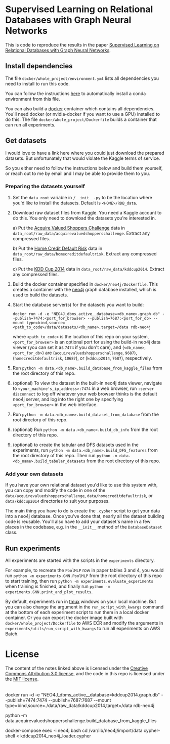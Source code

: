 # Supervised Learning on Relational Databases with Graph Neural Networks

This is code to reproduce the results in the paper [Supervised Learning on Relational Databases with Graph Neural Networks](https://arxiv.org/abs/2002.02046).

## Install dependencies

The file `docker/whole_project/environment.yml` lists all dependencies you need to install to run this code.

You can follow the instructions
 [here](https://docs.conda.io/projects/conda/en/latest/user-guide/tasks/manage-environments.html#creating-an-environment-from-an-environment-yml-file) 
to automatically install a conda environment from this file.

You can also build a [docker](https://docs.docker.com/) container which contains all dependencies.   You'll need docker (or nvidia-docker if you want to use a GPU) installed to do this.
 The file `docker/whole_project/Dockerfile` builds a container that can run all experiments.
   

## Get datasets

I would love to have a link here where you could just download the prepared datasets.  But unfortunately that would violate the Kaggle terms of service.

So you either need to follow the instructions below and build them yourself, or reach out to me by email and I may be able to provide them to you.


### Preparing the datasets yourself

1) Set the `data_root` variable in `/__init__.py` to be the location where you'd like to install the datasets.  Default is `<HOME>/RDB_data`.

2) Download raw dataset files from Kaggle.  You need a Kaggle account to do this.  You only need to download the datasets you're interested in.

    a) Put the [Acquire Valued Shoppers Challenge](https://www.kaggle.com/c/acquire-valued-shoppers-challenge/data) data in `data_root/raw_data/acquirevaluedshopperschallenge`. Extract any compressed files.
    
    b) Put the [Home Credit Default Risk](https://www.kaggle.com/c/home-credit-default-risk/data) data in `data_root/raw_data/homecreditdefaultrisk`. Extract any compressed files.

    c) Put the [KDD Cup 2014](https://www.kaggle.com/c/kdd-cup-2014-predicting-excitement-at-donors-choose/data) data in `data_root/raw_data/kddcup2014`. Extract any compressed files.

3) Build the docker container specified in `docker/neo4j/Dockerfile`.  This creates a container with the [neo4j](https://neo4j.com/) graph database installed, which is used to build the datasets.

4) Start the database server(s) for the datasets you want to build:

   ```docker run -d -e "NEO4J_dbms_active__database=<db_name>.graph.db" --publish=7474:<port_for_browser> --publish=7687:<port_for_db> --mount type=bind,source=<path_to_code>/data/datasets/<db_name>,target=/data rdb-neo4j``` 
  
   where `<path_to_code>` is the location of this repo on your system, `<port_for_browser>` is an optional port for using the build-in neo4j data viewer (you can set it as `7474` if you don't care), and (`<db_name>`, `<port_for_db>`) are (`acquirevaluedshopperschallenge`, `9687`),  (`homecreditdefaultrisk`, `10687`), or (`kddcup2014`, `7687`), respectively.

5) Run `python -m data.<db_name>.build_database_from_kaggle_files` from the root directory of this repo.

6) (optional) To view the dataset in the built-in neo4j data viewer, navigate to `<your_machine's_ip_address>:7474` in a web browser, run `:server disconnect` to log off whatever your web browser thinks is the default neo4j server, and log into the right one by specifying `<port_for_browser>` in the web interface.

7) Run `python -m data.<db_name>.build_dataset_from_database` from the root directory of this repo.

8) (optional) Run `python -m data.<db_name>.build_db_info` from the root directory of this repo.

9) (optional) to create the tabular and DFS datasets used in the experiments, run `python -m data.<db_name>.build_DFS_features` from the root directory of this repo.  Then run `python -m data.<db_name>.build_tabular_datasets` from the root directory of this repo.


### Add your own datasets

If you have your own relational dataset you'd like to use this system with, you can copy and modify the code in one of the `data/acquirevaluedshopperschallenge`, `data/homecreditdefaultrisk`, or `data/kddcup2014` directories to suit your purposes.

The main thing you have to do is create the `.cypher` script to get your data into a neo4j database.  Once you've done that, nearly all the dataset building code is reusable.
You'll also have to add your dataset's name in a few places in the codebase, e.g. in the `__init__` method of the `DatabaseDataset` class.

## Run experiments

All experiments are started with the scripts in the `experiments` directory.

For example, to recreate the `PoolMLP` row in paper tables 3 and 4, you would run `python -m experiments.GNN.PoolMLP` from the root directory of this repo to start training, then run `python -m experiments.evaluate_experiments` when training is finished, and finally run `python -m experiments.GNN.print_and_plot_results`.

By default, experiments run in [tmux](https://www.hamvocke.com/blog/a-quick-and-easy-guide-to-tmux/) windows on your local machine.  But you can also change the argument in the `run_script_with_kwargs` command at the bottom of each experiment script to run them in a local docker container.
Or you can export the docker image built with `docker/whole_project/Dockerfile` to AWS ECR and modify the arguments in `experiments/utils/run_script_with_kwargs` to run all experiments on AWS Batch.


# License

The content of the notes linked above is licensed under the [Creative Commons Attribution 3.0 license](http://creativecommons.org/licenses/by/3.0/us/deed.en_US), and the code in this repo is licensed under the [MIT license](http://opensource.org/licenses/mit-license.php).



######

docker run -d -e "NEO4J_dbms_active__database=kddcup2014.graph.db" --publish=7474:7474 --publish=7687:7687 --mount type=bind,source=./data/raw_data/kddcup2014,target=/data rdb-neo4j

python -m data.acquirevaluedshopperschallenge.build_database_from_kaggle_files


docker-compose exec -i neo4j bash
cd /var/lib/neo4j/import/data
cypher-shell < kddcup2014_neo4j_loader.cypher
